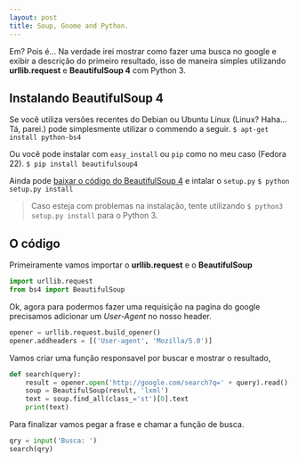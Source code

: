 ```yaml
---
layout: post
title: Soup, Gnome and Python.
---
```


Em? Pois é... Na verdade irei mostrar como fazer uma busca no google e exibir a descrição do primeiro resultado, isso de maneira simples utilizando **urllib.request** e **BeautifulSoup 4** com Python 3.

## Instalando BeautifulSoup 4 ##
Se você utiliza versões recentes do Debian ou Ubuntu Linux (Linux? Haha... Tá, parei.) pode simplesmente utilizar o commendo a seguir.
`$ apt-get install python-bs4`

Ou você pode instalar com `easy_install` ou `pip` como no meu caso (Fedora 22).
`$ pip install beautifulsoup4`

Ainda pode [baixar o código do BeautifulSoup 4](http://www.crummy.com/software/BeautifulSoup/download/4.x/) e intalar o `setup.py`
`$ python setup.py install`

> Caso esteja com problemas na instalação, tente utilizando `$ python3 setup.py install` para o Python 3.

## O código ##
Primeiramente vamos importar o **urllib.request** e o **BeautifulSoup**
```python
import urllib.request
from bs4 import BeautifulSoup
```

Ok, agora para podermos fazer uma requisição na pagina do google precisamos adicionar um _User-Agent_ no nosso header.
```python
opener = urllib.request.build_opener()
opener.addheaders = [('User-agent', 'Mozilla/5.0')]
```

Vamos criar uma função responsavel por buscar e mostrar o resultado,
```python
def search(query):
    result = opener.open('http://google.com/search?q=' + query).read()
    soup = BeautifulSoup(result, 'lxml')
    text = soup.find_all(class_='st')[0].text
    print(text)
```

Para finalizar vamos pegar a frase e chamar a função de busca.
```python
qry = input('Busca: ')
search(qry)
```

